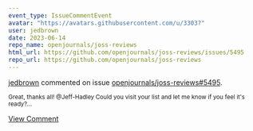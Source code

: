 ```yaml
---
event_type: IssueCommentEvent
avatar: "https://avatars.githubusercontent.com/u/3303?"
user: jedbrown
date: 2023-06-14
repo_name: openjournals/joss-reviews
html_url: https://github.com/openjournals/joss-reviews/issues/5495
repo_url: https://github.com/openjournals/joss-reviews
---
```


<a href='https://github.com/jedbrown' target='_blank'>jedbrown</a> commented on issue <a href='https://github.com/openjournals/joss-reviews/issues/5495' target='_blank'>openjournals/joss-reviews#5495</a>.

<small>Great, thanks all! @Jeff-Hadley Could you visit your list and let me know if you feel it's ready?...</small>

<a href='https://github.com/openjournals/joss-reviews/issues/5495' target='_blank'>View Comment</a>